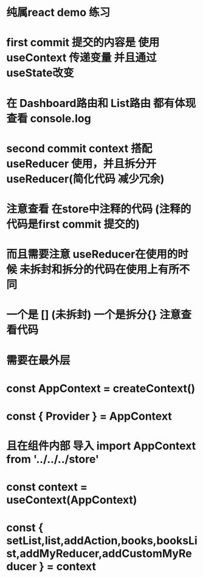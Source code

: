 # 纯属react demo 练习

# first commit 提交的内容是 使用 useContext 传递变量 并且通过 useState改变
# 在 Dashboard路由和 List路由 都有体现 查看 console.log



# second commit context 搭配 useReducer  使用，并且拆分开 useReducer(简化代码 减少冗余)
# 注意查看 在store中注释的代码 (注释的代码是first  commit 提交的)
# 而且需要注意  useReducer在使用的时候 未拆封和拆分的代码在使用上有所不同
# 一个是 [] (未拆封)  一个是拆分{} 注意查看代码





# 需要在最外层 
# const AppContext = createContext()
# const { Provider } = AppContext
# <Provider>
# </Provider>

# 且在组件内部 导入 import AppContext from '../../../store'
#    const context = useContext(AppContext)
#  const { setList,list,addAction,books,booksList,addMyReducer,addCustomMyReducer } = context


